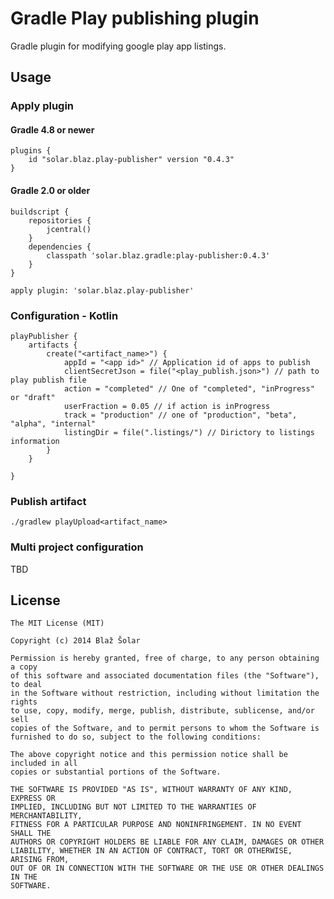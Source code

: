 # Gradle Play publishing plugin

Gradle plugin for modifying google play app listings.

## Usage

### Apply plugin

#### Gradle 4.8 or newer
    plugins {
        id "solar.blaz.play-publisher" version "0.4.3"
    }
    
#### Gradle 2.0 or older
    buildscript {
        repositories {
            jcentral()
        }
        dependencies {
            classpath 'solar.blaz.gradle:play-publisher:0.4.3'
        }
    }

    apply plugin: 'solar.blaz.play-publisher'

### Configuration - Kotlin
    playPublisher {
        artifacts {
            create("<artifact_name>") {
                appId = "<app id>" // Application id of apps to publish
                clientSecretJson = file("<play_publish.json>") // path to play publish file
                action = "completed" // One of "completed", "inProgress" or "draft"
                userFraction = 0.05 // if action is inProgress
                track = "production" // one of "production", "beta", "alpha", "internal"
                listingDir = file(".listings/") // Dirictory to listings information
            }
        }
        
    }

### Publish artifact

`./gradlew playUpload<artifact_name>`

### Multi project configuration

TBD

## License
    
    The MIT License (MIT)
    
    Copyright (c) 2014 Blaž Šolar
    
    Permission is hereby granted, free of charge, to any person obtaining a copy
    of this software and associated documentation files (the "Software"), to deal
    in the Software without restriction, including without limitation the rights
    to use, copy, modify, merge, publish, distribute, sublicense, and/or sell
    copies of the Software, and to permit persons to whom the Software is
    furnished to do so, subject to the following conditions:
    
    The above copyright notice and this permission notice shall be included in all
    copies or substantial portions of the Software.
    
    THE SOFTWARE IS PROVIDED "AS IS", WITHOUT WARRANTY OF ANY KIND, EXPRESS OR
    IMPLIED, INCLUDING BUT NOT LIMITED TO THE WARRANTIES OF MERCHANTABILITY,
    FITNESS FOR A PARTICULAR PURPOSE AND NONINFRINGEMENT. IN NO EVENT SHALL THE
    AUTHORS OR COPYRIGHT HOLDERS BE LIABLE FOR ANY CLAIM, DAMAGES OR OTHER
    LIABILITY, WHETHER IN AN ACTION OF CONTRACT, TORT OR OTHERWISE, ARISING FROM,
    OUT OF OR IN CONNECTION WITH THE SOFTWARE OR THE USE OR OTHER DEALINGS IN THE
    SOFTWARE.

